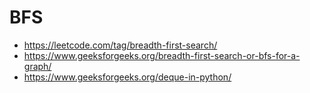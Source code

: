# BFS
- https://leetcode.com/tag/breadth-first-search/
- https://www.geeksforgeeks.org/breadth-first-search-or-bfs-for-a-graph/
- https://www.geeksforgeeks.org/deque-in-python/
